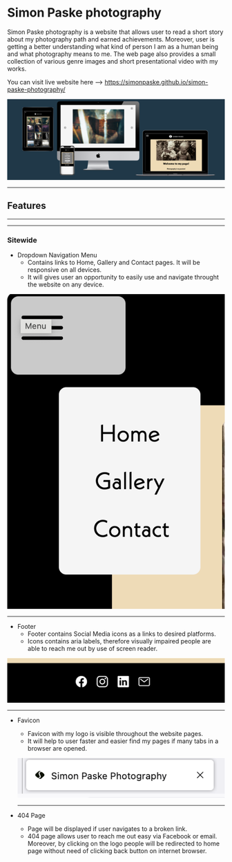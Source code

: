 # Simon Paske photography

Simon Paske photography is a website that allows user to read a short story about my photography path and earned achievements. Moreover, user is getting a better understanding what kind of person I am as a human being and what photography means to me. The web page also provides a small collection of various genre images and short presentational video with my works. 

You can visit live website here --> https://simonpaske.github.io/simon-paske-photography/

![Mockup](docs/readme_images/mockup.png)


---
## Features
--- 
---

### Sitewide
* Dropdown Navigation Menu
    * Contains links to Home, Gallery and Contact pages. It will be responsive on all devices.
    * It will gives user an opportunity to easily use and navigate throught the website on any device.

![Navigation_Menu](docs/readme_images/navigation_menu.png)

---
* Footer
    * Footer contains Social Media icons as a links to desired platforms. 
    * Icons contains aria labels, therefore visually impaired people are able to reach me out by use of screen reader.

![Footer](docs/readme_images/footer.png)

---
* Favicon
    * Favicon with my logo is visible throughout the website pages.
    * It will help to user faster and easier find my pages if many tabs in a browser are opened.


    ![Favicon](docs/readme_images/favicon.png)

    ---
* 404 Page
    * Page will be displayed if user navigates to a broken link.
    * 404 page allows user to reach me out easy via Facebook or email. Moreover, by clicking on the logo people will be redirected to home page without need of clicking back button on internet browser.

    